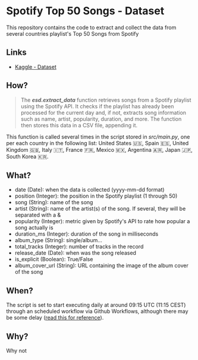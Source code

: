 # Spotify Top 50 Songs - Dataset

This repository contains the code to extract and collect the data from several countries playlist's Top 50 Songs from Spotify

## Links
- [Kaggle - Dataset](https://www.kaggle.com/datasets/anxods/spotify-top-50-playlist-songs-anxods)

## How?

> The ***esd.extract_data*** function retrieves songs from a Spotify playlist using the Spotify API. It checks if the playlist has already been processed for the current day and, if not, extracts song information such as name, artist, popularity, duration, and more. The function then stores this data in a CSV file, appending it.

This function is called several times in the script stored in *src/main.py*, one per each country in the following list: United States 🇺🇸, Spain 🇪🇸, United Kingdom 🇬🇧, Italy 🇮🇹, France 🇫🇷, Mexico 🇲🇽, Argentina 🇦🇷, Japan 🇯🇵, South Korea 🇰🇷.

## What?

- date (Date): when the data is collected (yyyy-mm-dd format)
- position (Integer): the position in the Spotify playlist (1 through 50)
- song (String): name of the song
- artist (String): name of the artist(s) of the song. If several, they will be separated with a &
- popularity (Integer): metric given by Spotify's API to rate how popular a song actually is
- duration_ms (Integer): duration of the song in milliseconds
- album_type (String): single/album...
- total_tracks (Integer): number of tracks in the record
- release_date (Date): when was the song released
- is_explicit (Boolean): True/False
- album_cover_url (String): URL containing the image of the album cover of the song

## When?

The script is set to start executing daily at around 09:15 UTC (11:15 CEST) through an scheduled workflow via Github Workflows, although there may be some delay ([read this for reference](https://www.rockyourcode.com/til-github-actions-on-cron-job-might-be-late/)). 

## Why?

Why not